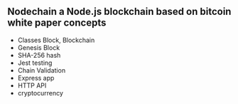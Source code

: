 ## Nodechain a Node.js blockchain based on bitcoin white paper concepts

- Classes Block, Blockchain  
- Genesis Block
- SHA-256 hash
- Jest testing
- Chain Validation
- Express app
- HTTP API
- cryptocurrency

